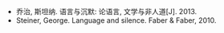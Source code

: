 - 乔治, 斯坦纳. 语言与沉默: 论语言, 文学与非人道[J]. 2013.
- Steiner, George. Language and silence. Faber & Faber, 2010.